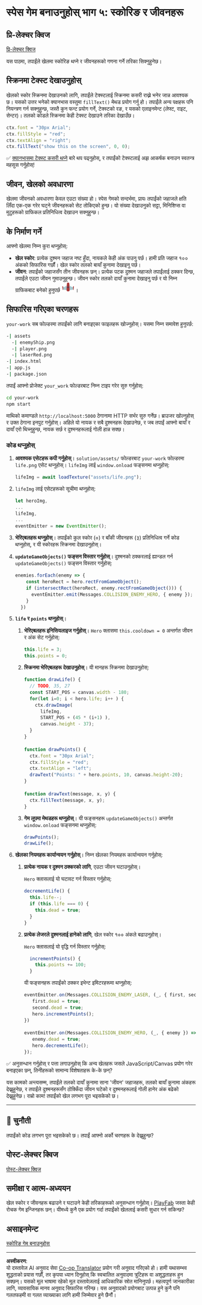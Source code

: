 <!--
CO_OP_TRANSLATOR_METADATA:
{
  "original_hash": "adda95e02afa3fbee67b6e385b1109e1",
  "translation_date": "2025-08-28T16:36:00+00:00",
  "source_file": "6-space-game/5-keeping-score/README.md",
  "language_code": "ne"
}
-->
# स्पेस गेम बनाउनुहोस् भाग ५: स्कोरिङ र जीवनहरू

## प्रि-लेक्चर क्विज

[प्रि-लेक्चर क्विज](https://ff-quizzes.netlify.app/web/quiz/37)

यस पाठमा, तपाईंले खेलमा स्कोरिङ थप्ने र जीवनहरूको गणना गर्ने तरिका सिक्नुहुनेछ।

## स्क्रिनमा टेक्स्ट देखाउनुहोस्

खेलको स्कोर स्क्रिनमा देखाउनको लागि, तपाईंले टेक्स्टलाई स्क्रिनमा कसरी राख्ने भनेर जान्न आवश्यक छ। यसको उत्तर भनेको क्यानभास वस्तुमा `fillText()` मेथड प्रयोग गर्नु हो। तपाईंले अन्य पक्षहरू पनि नियन्त्रण गर्न सक्नुहुन्छ, जस्तै कुन फन्ट प्रयोग गर्ने, टेक्स्टको रङ, र यसको एलाइनमेन्ट (लेफ्ट, राइट, सेन्टर)। तलको कोडले स्क्रिनमा केही टेक्स्ट देखाउने तरिका देखाउँछ।

```javascript
ctx.font = "30px Arial";
ctx.fillStyle = "red";
ctx.textAlign = "right";
ctx.fillText("show this on the screen", 0, 0);
```

✅ [क्यानभासमा टेक्स्ट कसरी थप्ने](https://developer.mozilla.org/docs/Web/API/Canvas_API/Tutorial/Drawing_text) बारे थप पढ्नुहोस्, र तपाईंको टेक्स्टलाई अझ आकर्षक बनाउन स्वतन्त्र महसुस गर्नुहोस्!

## जीवन, खेलको अवधारणा

खेलमा जीवनको अवधारणा केवल एउटा संख्या हो। स्पेस गेमको सन्दर्भमा, प्रायः तपाईंको जहाजले क्षति लिँदा एक-एक गरेर घट्ने जीवनहरूको सेट तोकिएको हुन्छ। यो संख्या देखाउनुको सट्टा, मिनिशिप्स वा मुटुहरूको ग्राफिकल प्रतिनिधित्व देखाउन सक्नुहुन्छ।

## के निर्माण गर्ने

आफ्नो खेलमा निम्न कुरा थप्नुहोस्:

- **खेल स्कोर**: प्रत्येक दुश्मन जहाज नष्ट हुँदा, नायकले केही अंक पाउनु पर्छ। हामी प्रति जहाज १०० अंकको सिफारिस गर्छौं। खेल स्कोर तलको बायाँ कुनामा देखाइनु पर्छ।
- **जीवन**: तपाईंको जहाजसँग तीन जीवनहरू छन्। प्रत्येक पटक दुश्मन जहाजले तपाईंलाई ठक्कर दिन्छ, तपाईंले एउटा जीवन गुमाउनुहुन्छ। जीवन स्कोर तलको दायाँ कुनामा देखाइनु पर्छ र यो निम्न ग्राफिकबाट बनेको हुनुपर्छ ![जीवन छवि](../../../../translated_images/life.6fb9f50d53ee0413cd91aa411f7c296e10a1a6de5c4a4197c718b49bf7d63ebf.ne.png)।

## सिफारिस गरिएका चरणहरू

`your-work` सब फोल्डरमा तपाईंको लागि बनाइएका फाइलहरू खोज्नुहोस्। यसमा निम्न समावेश हुनुपर्छ:

```bash
-| assets
  -| enemyShip.png
  -| player.png
  -| laserRed.png
-| index.html
-| app.js
-| package.json
```

तपाईं आफ्नो प्रोजेक्ट `your_work` फोल्डरबाट निम्न टाइप गरेर सुरु गर्नुहोस्:

```bash
cd your-work
npm start
```

माथिको कमाण्डले `http://localhost:5000` ठेगानामा HTTP सर्भर सुरु गर्नेछ। ब्राउजर खोल्नुहोस् र उक्त ठेगाना इनपुट गर्नुहोस्। अहिले यो नायक र सबै दुश्मनहरू देखाउनेछ, र जब तपाईं आफ्नो बायाँ र दायाँ एरो थिच्नुहुन्छ, नायक सर्छ र दुश्मनहरूलाई गोली हान्न सक्छ।

### कोड थप्नुहोस्

1. **आवश्यक एसेटहरू कपी गर्नुहोस्**। `solution/assets/` फोल्डरबाट `your-work` फोल्डरमा `life.png` एसेट थप्नुहोस्। `lifeImg` लाई `window.onload` फङ्सनमा थप्नुहोस्:

    ```javascript
    lifeImg = await loadTexture("assets/life.png");
    ```

1. `lifeImg` लाई एसेटहरूको सूचीमा थप्नुहोस्:

    ```javascript
    let heroImg,
    ...
    lifeImg,
    ...
    eventEmitter = new EventEmitter();
    ```
  
2. **भेरिएबलहरू थप्नुहोस्**। तपाईंको कुल स्कोर (०) र बाँकी जीवनहरू (३) प्रतिनिधित्व गर्ने कोड थप्नुहोस्, र यी स्कोरहरू स्क्रिनमा देखाउनुहोस्।

3. **`updateGameObjects()` फङ्सन विस्तार गर्नुहोस्**। दुश्मनको ठक्करलाई ह्यान्डल गर्न `updateGameObjects()` फङ्सन विस्तार गर्नुहोस्:

    ```javascript
    enemies.forEach(enemy => {
        const heroRect = hero.rectFromGameObject();
        if (intersectRect(heroRect, enemy.rectFromGameObject())) {
          eventEmitter.emit(Messages.COLLISION_ENEMY_HERO, { enemy });
        }
      })
    ```

4. **`life` र `points` थप्नुहोस्**। 
   1. **भेरिएबलहरू इनिसियलाइज गर्नुहोस्**। `Hero` क्लासमा `this.cooldown = 0` अन्तर्गत जीवन र अंक सेट गर्नुहोस्:

        ```javascript
        this.life = 3;
        this.points = 0;
        ```

   1. **स्क्रिनमा भेरिएबलहरू देखाउनुहोस्**। यी मानहरू स्क्रिनमा देखाउनुहोस्:

        ```javascript
        function drawLife() {
          // TODO, 35, 27
          const START_POS = canvas.width - 180;
          for(let i=0; i < hero.life; i++ ) {
            ctx.drawImage(
              lifeImg, 
              START_POS + (45 * (i+1) ), 
              canvas.height - 37);
          }
        }
        
        function drawPoints() {
          ctx.font = "30px Arial";
          ctx.fillStyle = "red";
          ctx.textAlign = "left";
          drawText("Points: " + hero.points, 10, canvas.height-20);
        }
        
        function drawText(message, x, y) {
          ctx.fillText(message, x, y);
        }

        ```

   1. **गेम लूपमा मेथडहरू थप्नुहोस्**। यी फङ्सनहरू `updateGameObjects()` अन्तर्गत `window.onload` फङ्सनमा थप्नुहोस्:

        ```javascript
        drawPoints();
        drawLife();
        ```

1. **खेलका नियमहरू कार्यान्वयन गर्नुहोस्**। निम्न खेलका नियमहरू कार्यान्वयन गर्नुहोस्:

   1. **प्रत्येक नायक र दुश्मन ठक्करको लागि**, एउटा जीवन घटाउनुहोस्।
   
      `Hero` क्लासलाई यो घटावट गर्न विस्तार गर्नुहोस्:

        ```javascript
        decrementLife() {
          this.life--;
          if (this.life === 0) {
            this.dead = true;
          }
        }
        ```

   2. **प्रत्येक लेजरले दुश्मनलाई हानेको लागि**, खेल स्कोर १०० अंकले बढाउनुहोस्।

      `Hero` क्लासलाई यो वृद्धि गर्न विस्तार गर्नुहोस्:
    
        ```javascript
          incrementPoints() {
            this.points += 100;
          }
        ```

        यी फङ्सनहरू तपाईंको ठक्कर इभेन्ट इमिटरहरूमा थप्नुहोस्:

        ```javascript
        eventEmitter.on(Messages.COLLISION_ENEMY_LASER, (_, { first, second }) => {
           first.dead = true;
           second.dead = true;
           hero.incrementPoints();
        })

        eventEmitter.on(Messages.COLLISION_ENEMY_HERO, (_, { enemy }) => {
           enemy.dead = true;
           hero.decrementLife();
        });
        ```

✅ अनुसन्धान गर्नुहोस् र पत्ता लगाउनुहोस् कि अन्य खेलहरू जसले JavaScript/Canvas प्रयोग गरेर बनाइएका छन्, तिनीहरूको सामान्य विशेषताहरू के-के छन्?

यस कामको अन्त्यसम्म, तपाईंले तलको दायाँ कुनामा साना 'जीवन' जहाजहरू, तलको बायाँ कुनामा अंकहरू देख्नुहुनेछ, र तपाईंले दुश्मनहरूसँग ठोक्किँदा जीवन घटेको र दुश्मनहरूलाई गोली हानेर अंक बढेको देख्नुहुनेछ। राम्रो काम! तपाईंको खेल लगभग पूरा भइसकेको छ।

---

## 🚀 चुनौती

तपाईंको कोड लगभग पूरा भइसकेको छ। तपाईं आफ्नो अर्को चरणहरू के देख्नुहुन्छ?

## पोस्ट-लेक्चर क्विज

[पोस्ट-लेक्चर क्विज](https://ff-quizzes.netlify.app/web/quiz/38)

## समीक्षा र आत्म-अध्ययन

खेल स्कोर र जीवनहरू बढाउने र घटाउने केही तरिकाहरूको अनुसन्धान गर्नुहोस्। [PlayFab](https://playfab.com) जस्ता केही रोचक गेम इन्जिनहरू छन्। यीमध्ये कुनै एक प्रयोग गर्दा तपाईंको खेललाई कसरी सुधार गर्न सकिन्छ?

## असाइनमेन्ट

[स्कोरिङ गेम बनाउनुहोस्](assignment.md)

---

**अस्वीकरण**:  
यो दस्तावेज़ AI अनुवाद सेवा [Co-op Translator](https://github.com/Azure/co-op-translator) प्रयोग गरी अनुवाद गरिएको हो। हामी यथासम्भव शुद्धताको प्रयास गर्छौं, तर कृपया ध्यान दिनुहोस् कि स्वचालित अनुवादमा त्रुटिहरू वा अशुद्धताहरू हुन सक्छन्। यसको मूल भाषामा रहेको मूल दस्तावेज़लाई आधिकारिक स्रोत मानिनुपर्छ। महत्वपूर्ण जानकारीका लागि, व्यावसायिक मानव अनुवाद सिफारिस गरिन्छ। यस अनुवादको प्रयोगबाट उत्पन्न हुने कुनै पनि गलतफहमी वा गलत व्याख्याका लागि हामी जिम्मेवार हुने छैनौं।